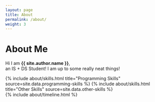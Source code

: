 ```yaml
---
layout: page
title: About
permalink: /about/
weight: 3
---
```


# **About Me**

Hi I am **{{ site.author.name }}**,<br>
an IS + DS Student!  I am up to some really neat things!

<div class="row">
{% include about/skills.html title="Programming Skills" source=site.data.programming-skills %}
{% include about/skills.html title="Other Skills" source=site.data.other-skills %}
</div>

<div class="row">
{% include about/timeline.html %}
</div>
